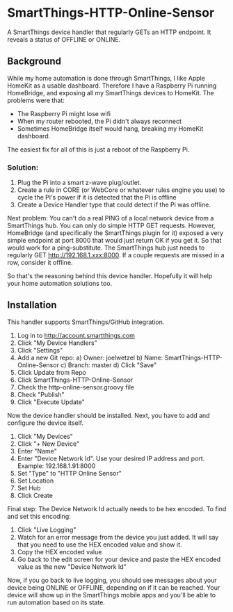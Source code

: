 # SmartThings-HTTP-Online-Sensor
A SmartThings device handler that regularly GETs an HTTP endpoint.  It reveals a status of OFFLINE or ONLINE.

## Background

While my home automation is done through SmartThings, I like Apple HomeKit as a usable dashboard.
Therefore I have a Raspberry Pi running HomeBridge, and exposing all my SmartThings devices to HomeKit.
The problems were that:
- The Raspberry Pi might lose wifi
- When my router rebooted, the Pi didn't always reconnect
- Sometimes HomeBridge itself would hang, breaking my HomeKit dashboard.

The easiest fix for all of this is just a reboot of the Raspberry Pi.

### Solution:
1) Plug the Pi into a smart z-wave plug/outlet.
2) Create a rule in CORE (or WebCore or whatever rules engine you use) to cycle the Pi's power if it is detected that the Pi is offline
3) Create a Device Handler type that could detect if the Pi was offline.

Next problem:  You can't do a real PING of a local network device from a SmartThings hub.  You can only do simple HTTP GET requests.  However, HomeBridge (and specifically the SmartThings plugin for it) exposed a very simple endpoint at port 8000 that would just return OK if you get it.  So that would work for a ping-substitute.  The SmartThings hub just needs to regularly GET http://192.168.1.xxx:8000.  If a couple requests are missed in a row, consider it offline.

So that's the reasoning behind this device handler.  Hopefully it will help your home automation solutions too.

## Installation

This handler supports SmartThings/GitHub integration.

1) Log in to http://account.smartthings.com
2) Click "My Device Handlers"
3) Click "Settings"
4) Add a new Git repo:
  a) Owner: joelwetzel
  b) Name: SmartThings-HTTP-Online-Sensor
  c) Branch: master
  d) Click "Save"
5) Click Update from Repo
6) Click SmartThings-HTTP-Online-Sensor
7) Check the http-online-sensor.groovy file
8) Check "Publish"
9) Click "Execute Update"

Now the device handler should be installed.  Next, you have to add and configure the device itself.

1) Click "My Devices"
2) Click "+ New Device"
3) Enter "Name"
4) Enter "Device Network Id".  Use your desired IP address and port.  Example: 192.168.1.91:8000
5) Set "Type" to "HTTP Online Sensor"
6) Set Location
7) Set Hub
8) Click Create

Final step:  The Device Network Id actually needs to be hex encoded.  To find and set this encoding:
1) Click "Live Logging"
2) Watch for an error message from the device you just added.  It will say that you need to use the HEX encoded value and show it.
3) Copy the HEX encoded value
4) Go back to the edit screen for your device and paste the HEX encoded value as the new "Device Network Id"

Now, if you go back to live logging, you should see messages about your device being ONLINE or OFFLINE, depending on if it can be reached.  Your device will show up in the SmartThings mobile apps and you'll be able to run automation based on its state.

